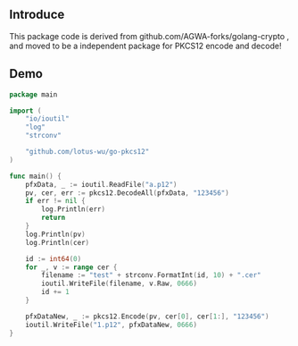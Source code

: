 ## Introduce

This package code is derived from github.com/AGWA-forks/golang-crypto , and moved to be a independent package for PKCS12 encode and decode!

## Demo

```go
package main

import (
	"io/ioutil"
	"log"
	"strconv"

	"github.com/lotus-wu/go-pkcs12"
)

func main() {
	pfxData, _ := ioutil.ReadFile("a.p12")
	pv, cer, err := pkcs12.DecodeAll(pfxData, "123456")
	if err != nil {
		log.Println(err)
		return
	}
	log.Println(pv)
	log.Println(cer)

	id := int64(0)
	for _, v := range cer {
		filename := "test" + strconv.FormatInt(id, 10) + ".cer"
		ioutil.WriteFile(filename, v.Raw, 0666)
		id += 1
	}

	pfxDataNew, _ := pkcs12.Encode(pv, cer[0], cer[1:], "123456")
	ioutil.WriteFile("1.p12", pfxDataNew, 0666)
}
```

